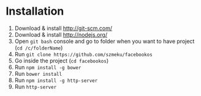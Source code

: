 Installation
=========

1. Download & install http://git-scm.com/
2. Download & install http://nodejs.org/
3. Open `git bash` console and go to folder when you want to have project (`cd /c/folderName`)
4. Run `git clone https://github.com/szmeku/facebookos`
5. Go inside the project (`cd facebookos`)
6. Run `npm install -g bower`
7. Run `bower install`
8. Run `npm install -g http-server`
9. Run `http-server`

